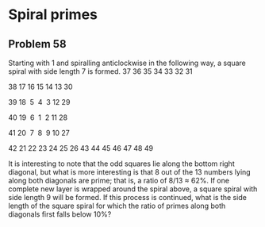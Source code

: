 # Spiral primes
## Problem 58
Starting with 1 and spiralling anticlockwise in the following way, a square spiral with side length 7 is formed.
37 36 35 34 33 32 31

38 17 16 15 14 13 30

39 18  5  4  3 12 29

40 19  6  1  2 11 28

41 20  7  8  9 10 27

42 21 22 23 24 25 26
43 44 45 46 47 48 49






It is interesting to note that the odd squares lie along the bottom right diagonal, but what is more interesting is that 8 out of the 13 numbers lying along both diagonals are prime; that is, a ratio of 8/13 ≈ 62%.
If one complete new layer is wrapped around the spiral above, a square spiral with side length 9 will be formed. If this process is continued, what is the side length of the square spiral for which the ratio of primes along both diagonals first falls below 10%?
